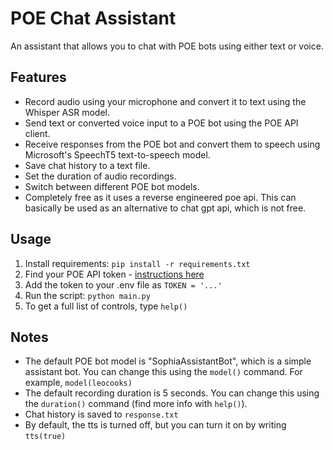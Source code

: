 # POE Chat Assistant

An assistant that allows you to chat with POE bots using either text or voice.

## Features

- Record audio using your microphone and convert it to text using the Whisper ASR model.
- Send text or converted voice input to a POE bot using the POE API client.
- Receive responses from the POE bot and convert them to speech using Microsoft's SpeechT5 text-to-speech model.
- Save chat history to a text file.
- Set the duration of audio recordings.
- Switch between different POE bot models.
- Completely free as it uses a reverse engineered poe api. This can basically be used as an alternative to chat gpt api, which is not free.

## Usage

1. Install requirements: `pip install -r requirements.txt`
2. Find your POE API token - [instructions here](https://github.com/ading2210/poe-api)
3. Add the token to your .env file as `TOKEN = '...'`
4. Run the script: `python main.py`
5. To get a full list of controls, type `help()` 

## Notes
- The default POE bot model is "SophiaAssistantBot", which is a simple assistant bot. You can change this using the `model()` command. For example, `model(leocooks)`
- The default recording duration is 5 seconds. You can change this using the `duration()` command (find more info with `help()`).
- Chat history is saved to `response.txt`
- By default, the tts is turned off, but you can turn it on by writing `tts(true)`
